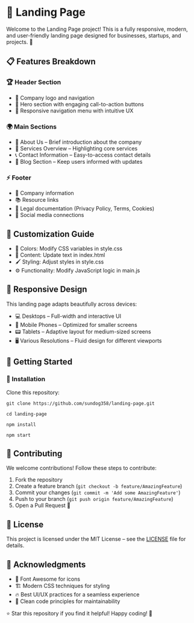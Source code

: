 # 🌟 Landing Page

Welcome to the Landing Page project! This is a fully responsive, modern, and user-friendly landing page designed for businesses, startups, and projects. 🚀

## 📋 Features Breakdown

### 🏆 Header Section

- 🔹 Company logo and navigation
- 🎯 Hero section with engaging call-to-action buttons
- 📱 Responsive navigation menu with intuitive UX

### 🌍 Main Sections

- 🏢 About Us – Brief introduction about the company
- 🔧 Services Overview – Highlighting core services
- 📞 Contact Information – Easy-to-access contact details
- 📰 Blog Section – Keep users informed with updates

### ⚡ Footer

- 🏢 Company information
- 📚 Resource links
- 📜 Legal documentation (Privacy Policy, Terms, Cookies)
- 🔗 Social media connections

## 🎨 Customization Guide

- 🎨 Colors: Modify CSS variables in style.css
- 📝 Content: Update text in index.html
- 🖌 Styling: Adjust styles in style.css
- ⚙ Functionality: Modify JavaScript logic in main.js

## 📱 Responsive Design

This landing page adapts beautifully across devices:

- 💻 Desktops – Full-width and interactive UI
- 📱 Mobile Phones – Optimized for smaller screens
- 📟 Tablets – Adaptive layout for medium-sized screens
- 🖥️ Various Resolutions – Fluid design for different viewports

## 🚀 Getting Started

### 🔧 Installation

Clone this repository:

```
git clone https://github.com/sundog358/landing-page.git
```

```
cd landing-page
```

```
npm install
```

```
npm start
```

## 🤝 Contributing

We welcome contributions! Follow these steps to contribute:

1. Fork the repository
2. Create a feature branch (`git checkout -b feature/AmazingFeature`)
3. Commit your changes (`git commit -m 'Add some AmazingFeature'`)
4. Push to your branch (`git push origin feature/AmazingFeature`)
5. Open a Pull Request 🚀

## 📄 License

This project is licensed under the MIT License – see the [LICENSE](LICENSE) file for details.

## 👏 Acknowledgments

- 🎨 Font Awesome for icons
- 🏗 Modern CSS techniques for styling
- 🔥 Best UI/UX practices for a seamless experience
- 📖 Clean code principles for maintainability

⭐ Star this repository if you find it helpful! Happy coding! 🚀
